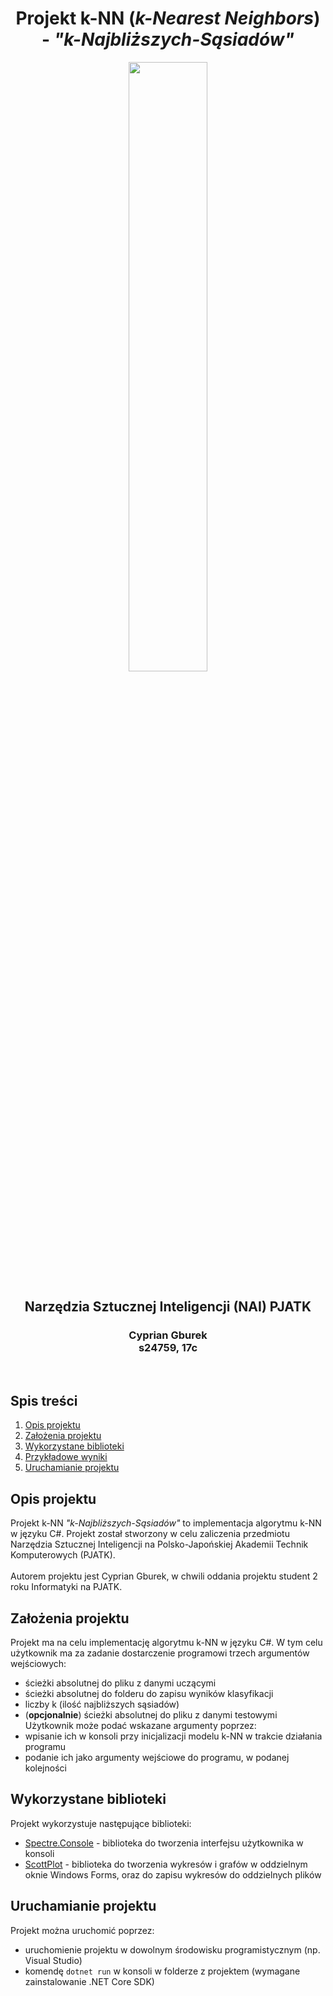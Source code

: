 ﻿<div align="center">

# Projekt k-NN (*k-Nearest Neighbors*) - *"k-Najbliższych-Sąsiadów"*

<img src="https://sklep.pja.edu.pl/wp-content/uploads/2017/03/PJATK_shop-1.png" width="50%"></img>
## Narzędzia Sztucznej Inteligencji (NAI) PJATK
### Cyprian Gburek<br>s24759, 17c
</div>
<br>

## Spis treści
1. [Opis projektu](#opis-projektu)
2. [Założenia projektu](#założenia-projektu)
3. [Wykorzystane biblioteki](#wykorzystane-biblioteki)
4. [Przykładowe wyniki](#przykładowe-wyniki)
5. [Uruchamianie projektu](#uruchamianie-projektu)

## Opis projektu

Projekt k-NN *"k-Najbliższych-Sąsiadów"* to implementacja algorytmu k-NN w języku C#. Projekt został stworzony w celu zaliczenia przedmiotu Narzędzia Sztucznej Inteligencji na Polsko-Japońskiej Akademii Technik Komputerowych (PJATK).
<br><br>
Autorem projektu jest Cyprian Gburek, w chwili oddania projektu student 2 roku Informatyki na PJATK.

## Założenia projektu

Projekt ma na celu implementację algorytmu k-NN w języku C#. W tym celu użytkownik ma za zadanie dostarczenie programowi trzech argumentów wejściowych:
- ścieżki absolutnej do pliku z danymi uczącymi
- ścieżki absolutnej do folderu do zapisu wyników klasyfikacji
- liczby k (ilość najbliższych sąsiadów)
- (**opcjonalnie**) ścieżki absolutnej do pliku z danymi testowymi
Użytkownik może podać wskazane argumenty poprzez:
- wpisanie ich w konsoli przy inicjalizacji modelu k-NN w trakcie działania programu
- podanie ich jako argumenty wejściowe do programu, w podanej kolejności

## Wykorzystane biblioteki
Projekt wykorzystuje następujące biblioteki:
- [Spectre.Console](https://spectreconsole.net/) - biblioteka do tworzenia interfejsu użytkownika w konsoli
- [ScottPlot](https://scottplot.net/) - biblioteka do tworzenia wykresów i grafów w oddzielnym oknie Windows Forms, oraz do zapisu wykresów do oddzielnych plików

## Uruchamianie projektu
Projekt można uruchomić poprzez:
- uruchomienie projektu w dowolnym środowisku programistycznym (np. Visual Studio)
- komendę `dotnet run` w konsoli w folderze z projektem (wymagane zainstalowanie .NET Core SDK)
